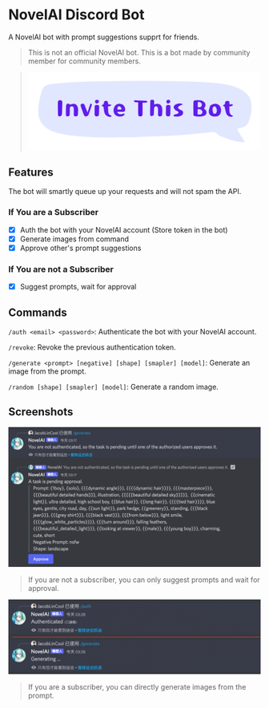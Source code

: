 # NovelAI Discord Bot

A NovelAI bot with prompt suggestions supprt for friends.

> This is not an official NovelAI bot. This is a bot made by community member for community members.

> [![invite the bot](invite-this-bot.svg)](https://discord.com/oauth2/authorize?client_id=1033066674552848524&permissions=274877910016&scope=bot)

## Features

The bot will smartly queue up your requests and will not spam the API.

### If You are a Subscriber

- [x] Auth the bot with your NovelAI account (Store token in the bot)
- [x] Generate images from command
- [x] Approve other's prompt suggestions

### If You are not a Subscriber

- [x] Suggest prompts, wait for approval

## Commands

`/auth <email> <password>`: Authenticate the bot with your NovelAI account.

`/revoke`: Revoke the previous authentication token.

`/generate <prompt> [negative] [shape] [smapler] [model]`: Generate an image from the prompt.

`/random [shape] [smapler] [model]`: Generate a random image.

## Screenshots

![Not a subscriber](screenshots/not-a-subscriber.png)

> If you are not a subscriber, you can only suggest prompts and wait for approval.

![A subscriber](screenshots/a-subscriber.png)

> If you are a subscriber, you can directly generate images from the prompt.

